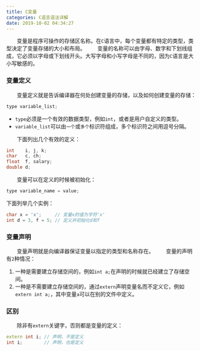 ```yaml
---
title: C变量
categories: C语言语法详解
date: 2019-10-02 04:34:27
---
```

&emsp;&emsp;变量是程序可操作的存储区名称。在`C`语言中，每个变量都有特定的类型，类型决定了变量存储的大小和布局。<!--more-->
&emsp;&emsp;变量的名称可以由字母、数字和下划线组成，它必须以字母或下划线开头。大写字母和小写字母是不同的，因为`C`语言是大小写敏感的。

### 变量定义

&emsp;&emsp;变量定义就是告诉编译器在何处创建变量的存储，以及如何创建变量的存储：

``` cpp
type variable_list;
```

- `type`必须是一个有效的数据类型，例如`int`，或者是用户自定义的类型。
- `variable_list`可以由`一个`或`多个`标识符组成，多个标识符之间用逗号分隔。

&emsp;&emsp;下面列出几个有效的定义：

``` cpp
int    i, j, k;
char   c, ch;
float  f, salary;
double d;
```

&emsp;&emsp;变量可以在定义的时候被初始化：

``` cpp
type variable_name = value;
```

下面列举几个实例：

``` cpp
char x = 'x';     // 变量x的值为字符'x'
int d = 3, f = 5; // 定义并初始化d和f
```

### 变量声明

&emsp;&emsp;变量声明就是向编译器保证变量以指定的类型和名称存在。
&emsp;&emsp;变量的声明有`2`种情况：

1. 一种是需要建立存储空间的，例如`int a;`在声明的时候就已经建立了存储空间。
2. 一种是不需要建立存储空间的，通过`extern`声明变量名而不定义它，例如`extern int a;`，其中变量`a`可以在别的文件中定义。

### 区别

&emsp;&emsp;除非有`extern`关键字，否则都是变量的定义：

``` cpp
extern int i; // 声明，不是定义
int i;        // 声明，也是定义
```